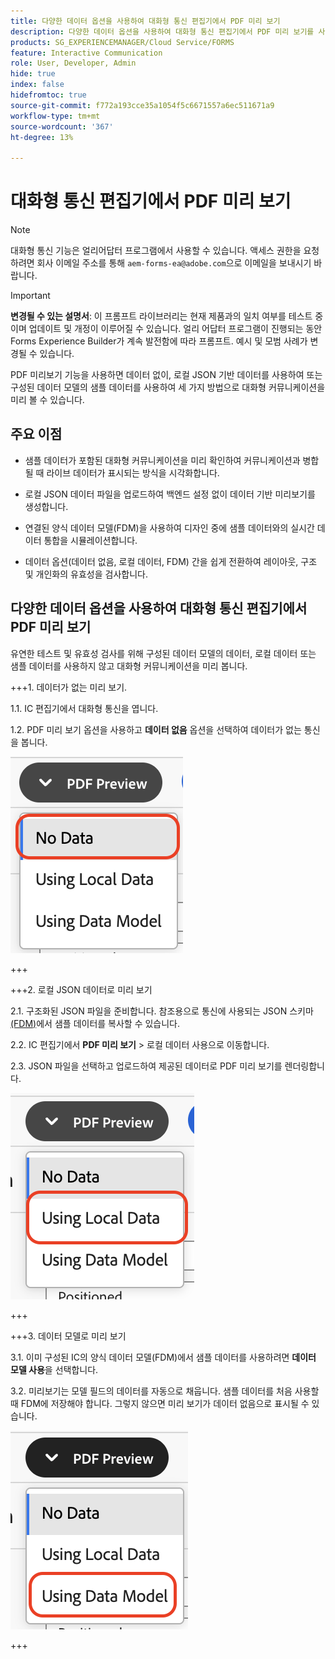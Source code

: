 ```yaml
---
title: 다양한 데이터 옵션을 사용하여 대화형 통신 편집기에서 PDF 미리 보기
description: 다양한 데이터 옵션을 사용하여 대화형 통신 편집기에서 PDF 미리 보기를 사용하면 세 가지 방식으로 대화형 통신을 미리 볼 수 있습니다.
products: SG_EXPERIENCEMANAGER/Cloud Service/FORMS
feature: Interactive Communication
role: User, Developer, Admin
hide: true
index: false
hidefromtoc: true
source-git-commit: f772a193cce35a1054f5c6671557a6ec511671a9
workflow-type: tm+mt
source-wordcount: '367'
ht-degree: 13%

---
```



# 대화형 통신 편집기에서 PDF 미리 보기

>[!NOTE]
>
> 대화형 통신 기능은 얼리어답터 프로그램에서 사용할 수 있습니다. 액세스 권한을 요청하려면 회사 이메일 주소를 통해 `aem-forms-ea@adobe.com`으로 이메일을 보내시기 바랍니다.

>[!IMPORTANT]
>
> **변경될 수 있는 설명서**: 이 프롬프트 라이브러리는 현재 제품과의 일치 여부를 테스트 중이며 업데이트 및 개정이 이루어질 수 있습니다. 얼리 어답터 프로그램이 진행되는 동안 Forms Experience Builder가 계속 발전함에 따라 프롬프트. 예시 및 모범 사례가 변경될 수 있습니다.

PDF 미리보기 기능을 사용하면 데이터 없이, 로컬 JSON 기반 데이터를 사용하여 또는 구성된 데이터 모델의 샘플 데이터를 사용하여 세 가지 방법으로 대화형 커뮤니케이션을 미리 볼 수 있습니다.

## 주요 이점

- 샘플 데이터가 포함된 대화형 커뮤니케이션을 미리 확인하여 커뮤니케이션과 병합될 때 라이브 데이터가 표시되는 방식을 시각화합니다.

- 로컬 JSON 데이터 파일을 업로드하여 백엔드 설정 없이 데이터 기반 미리보기를 생성합니다.

- 연결된 양식 데이터 모델(FDM)을 사용하여 디자인 중에 샘플 데이터와의 실시간 데이터 통합을 시뮬레이션합니다.

- 데이터 옵션(데이터 없음, 로컬 데이터, FDM) 간을 쉽게 전환하여 레이아웃, 구조 및 개인화의 유효성을 검사합니다.

## 다양한 데이터 옵션을 사용하여 대화형 통신 편집기에서 PDF 미리 보기

유연한 테스트 및 유효성 검사를 위해 구성된 데이터 모델의 데이터, 로컬 데이터 또는 샘플 데이터를 사용하지 않고 대화형 커뮤니케이션을 미리 봅니다.

+++&#x200B;1. 데이터가 없는 미리 보기.

1.1. IC 편집기에서 대화형 통신을 엽니다.

1.2. PDF 미리 보기 옵션을 사용하고 **데이터 없음** 옵션을 선택하여 데이터가 없는 통신을 봅니다.

![IC 문서 찾기](/help/forms/interactive-communication/assets/nodata.png)

+++

+++&#x200B;2. 로컬 JSON 데이터로 미리 보기

2.1. 구조화된 JSON 파일을 준비합니다. 참조용으로 통신에 사용되는 JSON 스키마 [(FDM)](https://experienceleague.adobe.com/en/docs/experience-manager-cloud-service/content/forms/integrate/use-form-data-model/work-with-form-data-model)에서 샘플 데이터를 복사할 수 있습니다.

2.2. IC 편집기에서 **PDF 미리 보기** > 로컬 데이터 사용으로 이동합니다.

2.3. JSON 파일을 선택하고 업로드하여 제공된 데이터로 PDF 미리 보기를 렌더링합니다.

![IC 문서 찾기](/help/forms/interactive-communication/assets/localdata.png)

+++

+++&#x200B;3. 데이터 모델로 미리 보기 

3.1. 이미 구성된 IC의 양식 데이터 모델(FDM)에서 샘플 데이터를 사용하려면 **데이터 모델 사용**&#x200B;을 선택합니다.

3.2. 미리보기는 모델 필드의 데이터를 자동으로 채웁니다. 샘플 데이터를 처음 사용할 때 FDM에 저장해야 합니다. 그렇지 않으면 미리 보기가 데이터 없음으로 표시될 수 있습니다.

![IC 문서 찾기](/help/forms/interactive-communication/assets/datamodel.png)

+++

